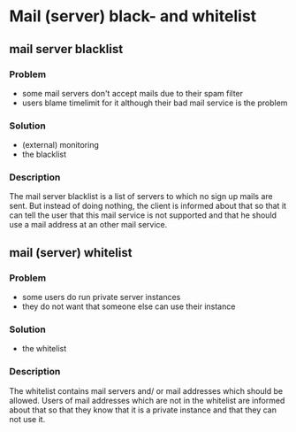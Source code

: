 # Mail (server) black- and whitelist

## mail server blacklist

### Problem

- some mail servers don't accept mails due to their spam filter
- users blame timelimit for it although their bad mail service is the problem

### Solution

- (external) monitoring
- the blacklist

### Description

The mail server blacklist is a list of servers to which no sign up mails are sent.
But instead of doing nothing, the client is informed about that so that it can tell
the user that this mail service is not supported and that he should use a mail address
at an other mail service.

## mail (server) whitelist

### Problem

- some users do run private server instances
- they do not want that someone else can use their instance

### Solution

- the whitelist

### Description

The whitelist contains mail servers and/ or mail addresses which should be allowed.
Users of mail addresses which are not in the whitelist are informed about that
so that they know that it is a private instance and that they can not use it.
